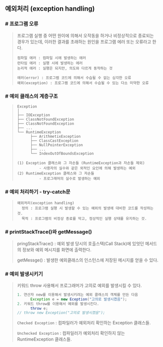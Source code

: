 ## 예외처리 (exception handling)

### \# 프로그램 오류

> 프로그램 실행 중 어떤 원이에 의해서 오작동을 하거나 비정상적으로 종료되는 경우가 있는데, 이러한 결과를 초래하는 원인을 프로그램 에러 또는 오류라고 한다.
>
> ```
> 컴파일 에러 : 컴파일 시에 발생하는 에러
> 런타임 에러 : 실행 시에 발생하는 에러
> 논리적 에러 : 실행은 되지만, 의도와 다르게 동작하는 것
> ```
>
> ```
> 에러(error) : 프로그램 코드에 의해서 수습될 수 없는 심각한 오류
> 예외(exception) : 프로그램 코드에 의해서 수습될 수 있는 다소 미약한 오류
> ```



### \# 예외 클래스의 계층구조

> ```
> Exception
> │
> ├── IOException
> ├── ClassNotFoundException
> ├── ClassNotFoundException
> ├── ...
> └── RuntimeException
> 		├── ArithmetixException
> 		├── ClassCastException
> 		├── NullPointerException
> 		├── ...
> 		└── IndexOutOfBoundsException
> 		
> (1) Exception 클래스와 그 자손들 (RuntimeException과 자손들 제외)
> 			- 사용자의 실수와 같은 외적인 요인에 의해 발생하는 예외
> (2) RuntimeException 클래스와 그 자손들
> 			- 프로그래머의 실수로 발생하는 예외
> ```



### \# 예외 처리하기 - try-catch문

> ```
> 예외처리(exception handling)
> 	정의 : 프로그램 실행 시 발생할 수 있는 예외의 발생에 대비한 코드를 작성하는 것.
> 	목적 : 프로그램의 비정상 종료를 막고, 정상적인 실행 상태를 유지하는 것.
> ```
>



### \# printStackTrace()와 getMessage()

> pringStackTrace() : 예외 발생 당시의 호출스택(Call Stack)에 있엇던 메서드의 정보와 예외 메시지를 화면에 출력한다.
>
> getMessge() : 발생한 예외클래스의 인스턴스에 저장된 메시지를 얻을 수 있다.



### \# 예외 발생시키기

> 키워드 throw 사용해서 프로그래머가 고의로 예외를 발생시킬 수 있다.
>
> ```java
> 1. 연산자 new를 이용해서 발생시키려는 예외 클래스의 객체를 만든 다음
> 		Exception e = new Eception("고의로 발생시켰음");
> 2. 키워드 throw를 이용해서 예외를 발생시킨다.
>   	throw e;
> // throw new Exception("고의로 발생시켰음");
> ```
>
> `Checked Exception` : 컴파일러가 예외처리 확인하는 Exception 클래스들.
>
> `Unchecked Exception` : 컴파일러가 예외처리 확인하지 않는 RuntimeException 클래스들.

